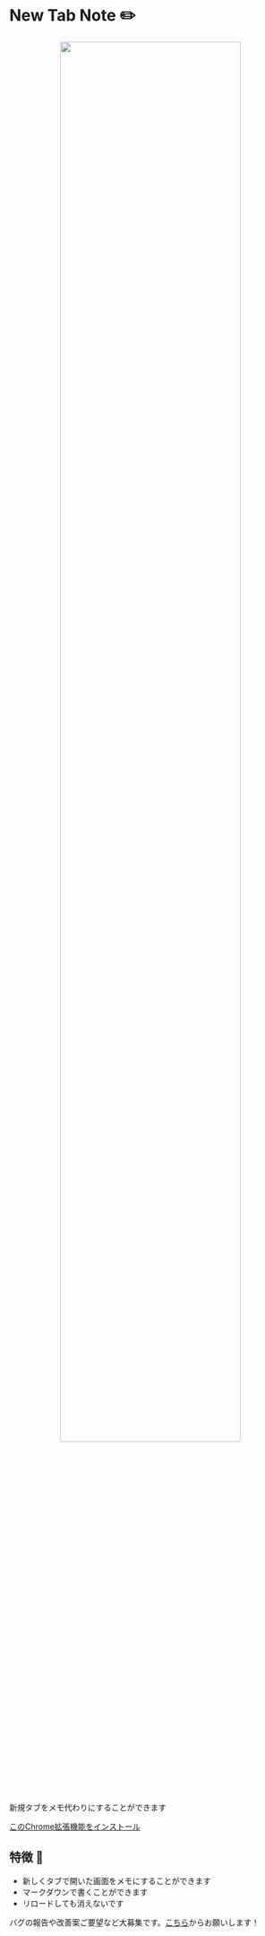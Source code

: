 # New Tab Note ✏️
<div align="center">
  <img src="https://user-images.githubusercontent.com/32975158/124477366-ea668e80-ddde-11eb-83bb-c6a98e4757be.png" width="80%">
</div>

<br>
新規タブをメモ代わりにすることができます 

[このChrome拡張機能をインストール](https://chrome.google.com/webstore/detail/new-tab-note/ihcgjbnbjnbfepjmoaklafegcehdfihn)

## 特徴 🚀
- 新しくタブで開いた画面をメモにすることができます
- マークダウンで書くことができます
- リロードしても消えないです

バグの報告や改善案ご要望など大募集です。[こちら](https://github.com/deren2525/new-tab-note/issues/new/choose)からお願いします！
